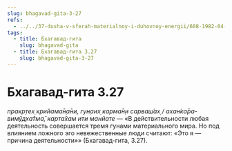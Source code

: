 ```yaml
---
slug: bhagavad-gita-3-27
refs:
  - ../../37-dusha-v-sferah-materialnoy-i-duhovnoy-energii/608-1982-04-14-d3-obyasnenie-ponyatij-svabhava-i-adhjatma-v-stihe-8-3-gity.md
tags:
  - title: Бхагавад-гита
    slug: bhagavad-gita
  - title: Бхагавад-гита 3.27
    slug: bhagavad-gita-3-27
---
```


# Бхагавад-гита 3.27

*пракр̣тех̣ крийама̄н̣а̄ни, гун̣аих̣ карма̄н̣и сарваш́ах̣ / ахан̇ка̄ра-вимӯд̣ха̄тма̄, карта̄хам ити манйате* — «В действительности любая деятельность совершается тремя гунами материального мира. Но под влиянием ложного эго невежественные люди считают: «Это я — причина деятельности»» (Бхагавад-гита, 3.27).
